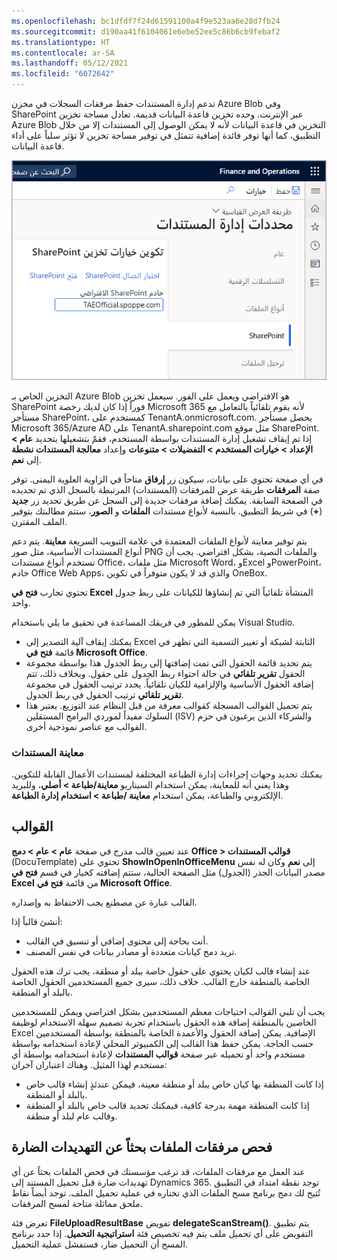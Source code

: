 ```yaml
---
ms.openlocfilehash: bc1dfdf7f24d61591100a4f9e523aa6e28d7fb24
ms.sourcegitcommit: d190aa41f6104061e6ebe52ee5c86b6cb9febaf2
ms.translationtype: HT
ms.contentlocale: ar-SA
ms.lasthandoff: 05/12/2021
ms.locfileid: "6072642"
---
```

تدعم إدارة المستندات حفظ مرفقات السجلات في مخزن Azure Blob وفي SharePoint عبر الإنترنت. وحده تخزين قاعدة البيانات قديمة. تعادل مساحة تخزين Azure Blob التخزين في قاعدة البيانات لأنه لا يمكن الوصول إلى المستندات إلا من خلال التطبيق، كما أنها توفر فائدة إضافية تتمثل في توفير مساحة تخزين لا تؤثر سلباً على أداء قاعدة البيانات. 

![لقطة شاشة لخصائص إدارة المستندات.](../media/doc-manage.png)

التخزين الخاص بـ Azure Blob هو الافتراضي ويعمل على الفور. سيعمل تخزين SharePoint فوراً إذا كان لديك رخصة Microsoft 365 لأنه يقوم تلقائياً بالتعامل مع مستأجر SharePoint، كمستخدم على TenantA.onmicrosoft.com. يحصل مستأجر Microsoft 365/Azure AD على TenantA.sharepoint.com مثل موقع SharePoint. إذا تم إيقاف تشغيل إدارة المستندات بواسطة المستخدم، فقمّ بتشغيلها بتحديد **عام > الإعداد > خيارات المستخدم > التفضيلات > متنوعات** وإعداد **معالجة المستندات نشطة** إلى **نعم**. 

في أي صفحة تحتوي على بيانات، سيكون زر **إرفاق** متاحاً في الزاوية العلوية اليمنى. توفر صفة **المرفقات** طريقة عرض للمرفقات (المستندات) المرتبطة بالسجل الذي تم تحديده في الصفحة السابقة. يمكنك إضافة مرفقات جديدة إلى السجل عن طريق تحديد زر **جديد** (**+**) في شريط التطبيق. بالنسبة لأنواع مستندات **الملفات** و **الصور**، ستتم مطالبتك بتوفير الملف المقترن.

يتم توفير معاينة لأنواع الملفات المعتمدة في علامة التبويب السريعة **معاينة**. يتم دعم أنواع المستندات الأساسية، مثل صور PNG والملفات النصية، بشكل افتراضي. يجب أن تستخدم أنواع مستندات Office، مثل ملفات Microsoft Word، وExcel وPowerPoint، خادم Office Web Apps، والذي قد لا يكون متوفراً في تكوين OneBox.

تحتوي تجارب **فتح في Excel** المنشأة تلقائياً التي تم إنشاؤها للكيانات على ربط جدول واحد.

يمكن للمطور في فريقك المساعدة في تحقيق ما يلي باستخدام Visual Studio.

- يمكنك إيقاف آلية التصدير إلى Excel الثابتة لشبكة أو تغيير التسمية التي تظهر في قائمة **فتح في Microsoft Office**. 
- يتم تحديد قائمة الحقول التي تمت إضافتها إلى ربط الجدول هذا بواسطة مجموعة الحقول **تقرير تلقائي** في حالة احتواء ربط الجدول على حقول. وبخلاف ذلك، تتم إضافة الحقول الأساسية والإلزامية للكيان تلقائياً. يحدد ترتيب الحقول في مجموعة **تقرير تلقائي** ترتيب الحقول في ربط الجدول.
- يتم تحميل القوالب المسجلة كقوالب معرفة من قبل النظام عند التوزيع. يعتبر هذا السلوك مفيداً لموردي البرامج المستقلين (ISV) والشركاء الذين يرغبون في حزم القوالب مع عناصر نموذجية أخرى.

### <a name="preview-documents"></a>معاينة المستندات

يمكنك تحديد وجهات إجراءات إدارة الطباعة المختلفة لمستندات الأعمال القابلة للتكوين. وهذا يعني أنه للمعاينة، يمكن استخدام السيناريو **معاينة/طباعة > أصلي**، وللبريد الإلكتروني والطباعة، يمكن استخدام **معاينة /طباعة > استخدام إدارة الطباعة**.


## <a name="templates"></a>القوالب
عند تعيين قالب مدرج في صفحة **عام > عام > دمج Office > قوالب المستندات** (DocuTemplate) تحتوي على **ShowInOpenInOfficeMenu** إلى **نعم** وكان له نفس مصدر البيانات الجذر (الجدول) مثل الصفحة الحالية، ستتم إضافته كخيار في قسم **فتح في Excel** من قائمة **فتح في Microsoft Office**. 

القالب عبارة عن مصطنع يجب الاحتفاظ به وإصداره.  

أنشئ قالباً إذا:
- أنت بحاجة إلى محتوى إضافي أو تنسيق في القالب.
- تريد دمج كيانات متعددة أو مصادر بيانات في نفس المصنف.


عند إنشاء قالب لكيان يحتوي على حقول خاصة ببلد أو منطقة، يجب ترك هذه الحقول الخاصة بالمنطقة خارج القالب. خلاف ذلك، سيرى جميع المستخدمين الحقول الخاصة بالبلد أو المنطقة. 

يجب أن تلبي القوالب احتياجات معظم المستخدمين بشكل افتراضي ويمكن للمستخدمين الخاصين بالمنطقة إضافة هذه الحقول باستخدام تجربة تصميم سهلة الاستخدام لوظيفة Excel الإضافية. يمكن إضافة الحقول والأعمدة الخاصة بالمنطقة بواسطة المستخدمين حسب الحاجة. يمكن حفظ هذا القالب إلى الكمبيوتر المحلي لإعادة استخدامه بواسطة مستخدم واحد أو تحميله عبر صفحة **قوالب المستندات** لإعادة استخدامه بواسطة أي مستخدم لهذا المثيل. وهناك اعتباران آخران:

- إذا كانت المنطقة بها كيان خاص ببلد أو منطقة معينة، فيمكن عندئذٍ إنشاء قالب خاص بالبلد أو المنطقة.
- إذا كانت المنطقة مهمة بدرجة كافية، فيمكنك تحديد قالب خاص بالبلد أو المنطقة وقالب عام لبلد أو منطقة.

## <a name="scan-file-attachments-for-malicious-threats"></a>فحص مرفقات الملفات بحثاً عن التهديدات الضارة
عند العمل مع مرفقات الملفات، قد ترغب مؤسستك في فحص الملفات بحثاً عن أي تهديدات ضارة قبل تحميل المستند إلى Dynamics 365. توجد نقطة امتداد في التطبيق تُتيح لك دمج برنامج مسح الملفات الذي تختاره في عملية تحميل الملف. توجد أيضاً نقاط ملحق مماثلة متاحة لمسح المرفقات. 

تعرض فئة **FileUploadResultBase** تفويض **delegateScanStream()**. يتم تطبيق التفويض على أي تحميل ملف يتم فيه تخصيص فئة **استراتيجية التحميل**. إذا حدد برنامج المسح أن التحميل ضار، فستفشل عملية التحميل. 


